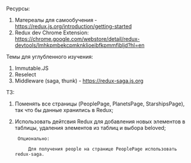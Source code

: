 Ресурсы:
1. Матереалы для самообучения - https://redux.js.org/introduction/getting-started
2. Redux dev Chrome Extension: https://chrome.google.com/webstore/detail/redux-devtools/lmhkpmbekcpmknklioeibfkpmmfibljd?hl=en

Темы для углубленного изучения:
1. Immutable.JS
2. Reselect
3. Middleware (saga, thunk) - https://redux-saga.js.org

ТЗ:
1. Поменять все страницы (PeoplePage, PlanetsPage, StarshipsPage), так что бы данные хранились в Redux;
2. Использовать дейтсвия Redux для добавления новых элементов в таблицы, удаления элементов из таблиц и выбора beloved;

        Опционально:

            Для получения people на странице PeoplePage использовать redux-saga.